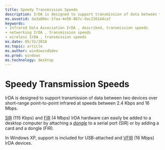 ```yaml
---
title: Speedy Transmission Speeds
description: IrDA is designed to support transmission of data between two devices over short-range point-to-point infrared at speeds between 2.4 Kbps and 16 Mbps.
ms.assetid: da3a00ec-1faa-4e58-867c-dac21614dca7
keywords:
- Infrared Data Association IrDA , described, transmission speeds
- networking IrDA , transmission speeds
- wireless IrDA , transmission speeds
ms.date: 05/31/2018
ms.topic: article
ms.author: windowssdkdev
ms.prod: windows
ms.technology: desktop
---
```


# Speedy Transmission Speeds

IrDA is designed to support transmission of data between two devices over short-range point-to-point infrared at speeds between 2.4 Kbps and 16 Mbps.

[SIR](serial-irda-sir-physical-layer.md) (115 Kbps) and [FIR](fast-irda-fir-physical-layer.md) (4 Mbps) IrDA hardware can easily be added to a desktop computer by attaching a [*dongle*](d-gly.md#-irda-dongle-gly) to a serial port (SIR) or by adding a card and a dongle (FIR).

In Windows XP, support is included for USB-attached and [VFIR](very-fast-irda-vfir-physical-layer.md) (16 Mbps) IrDA devices.

 

 




